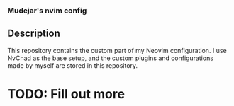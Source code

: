 ### Mudejar's nvim config 

## Description
This repository contains the custom part of my Neovim configuration. I use NvChad as the base setup, and the custom plugins and configurations made by myself are stored in this repository.

# TODO: Fill out more
